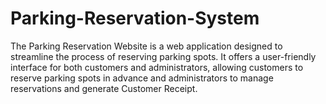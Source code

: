# Parking-Reservation-System
The Parking Reservation Website is a web application designed to streamline the process of reserving parking spots. It offers a user-friendly interface for both customers and administrators, allowing customers to reserve parking spots in advance and administrators to manage reservations and generate Customer Receipt.

